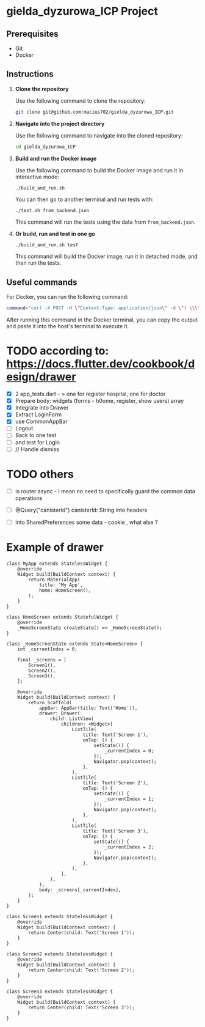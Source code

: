 # gielda_dyzurowa_ICP Project

## Prerequisites

- Git
- Docker

## Instructions

1. **Clone the repository**

    Use the following command to clone the repository:

    ```bash
    git clone git@github.com:macius702/gielda_dyzurowa_ICP.git
    ```

2. **Navigate into the project directory**

    Use the following command to navigate into the cloned repository:

    ```bash
    cd gielda_dyzurowa_ICP
    ```

3. **Build and run the Docker image**

    Use the following command to build the Docker image and run it in interactive mode:

    ```bash
    ./build_and_run.sh
    ```
    You can then go to another terminal and run tests with:
    ```
    ./test.sh from_backend.json
    ```
    This command will run the tests using the data from `from_backend.json`.

4. **Or build, run and test in one go**

    ```
    ./build_and_run.sh test
    ```
    This command will build the Docker image, run it in detached mode, and then run the tests.

## Useful commands

For Docker, you can run the following command:

```bash
command="curl -X POST -H \"Content-Type: application/json\" -d \"{ \\\"hello\\\": \\\"world\\\" }\" \"http://$(dfx canister id d_backend).localhost:$(dfx info webserver-port)\"" ; echo $command
```

After running this command in the Docker terminal, you can copy the output and paste it into the host's terminal to execute it.

# TODO according to: https://docs.flutter.dev/cookbook/design/drawer



- [x] 2 app_tests.dart - > one for register hospital, one for doctor
- [x] Prepare body: widgets (forms - h0ome, register, show users) array 
- [x] Integrate into Drawer
- [x] Extract LoginForm
- [x] use CommonAppBar 
- [ ] Logout
- [ ] Back to one test
- [ ] and test for Login
- [ ] // Handle dismiss

# TODO others


- [ ] is router async - I mean no need to specifically guard the common data operations 
- [ ] @Query("canisterId") canisterId: String into headers
- [ ] into SharedPreferences some data - cookie , what else ?


# Example of drawer
```
class MyApp extends StatelessWidget {
    @override
    Widget build(BuildContext context) {
        return MaterialApp(
            title: 'My App',
            home: HomeScreen(),
        );
    }
}

class HomeScreen extends StatefulWidget {
    @override
    _HomeScreenState createState() => _HomeScreenState();
}

class _HomeScreenState extends State<HomeScreen> {
    int _currentIndex = 0;

    final _screens = [
        Screen1(),
        Screen2(),
        Screen3(),
    ];

    @override
    Widget build(BuildContext context) {
        return Scaffold(
            appBar: AppBar(title: Text('Home')),
            drawer: Drawer(
                child: ListView(
                    children: <Widget>[
                        ListTile(
                            title: Text('Screen 1'),
                            onTap: () {
                                setState(() {
                                    _currentIndex = 0;
                                });
                                Navigator.pop(context);
                            },
                        ),
                        ListTile(
                            title: Text('Screen 2'),
                            onTap: () {
                                setState(() {
                                    _currentIndex = 1;
                                });
                                Navigator.pop(context);
                            },
                        ),
                        ListTile(
                            title: Text('Screen 3'),
                            onTap: () {
                                setState(() {
                                    _currentIndex = 2;
                                });
                                Navigator.pop(context);
                            },
                        ),
                    ],
                ),
            ),
            body: _screens[_currentIndex],
        );
    }
}

class Screen1 extends StatelessWidget {
    @override
    Widget build(BuildContext context) {
        return Center(child: Text('Screen 1'));
    }
}

class Screen2 extends StatelessWidget {
    @override
    Widget build(BuildContext context) {
        return Center(child: Text('Screen 2'));
    }
}

class Screen3 extends StatelessWidget {
    @override
    Widget build(BuildContext context) {
        return Center(child: Text('Screen 3'));
    }
}

```